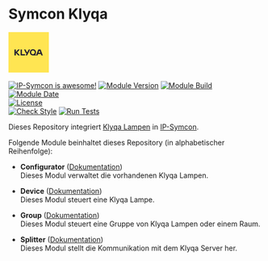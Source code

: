 # Symcon Klyqa  

[![Image](imgs/Klyqa_Logo.png)](https://klyqa.de)  

[![IP-Symcon is awesome!](https://img.shields.io/badge/IP--Symcon-6.0-blue.svg)](https://www.symcon.de)
[![Module Version](https://img.shields.io/badge/Module_Version-1.0-blue.svg)]()
[![Module Build](https://img.shields.io/badge/Module_Build-3-blue.svg)]()
[![Module Date](https://img.shields.io/badge/Module_Date-20220220-blue.svg)]()  
[![License](https://img.shields.io/badge/License-CC%20BY--NC--SA%204.0-green.svg)](https://creativecommons.org/licenses/by-nc-sa/4.0/)  
[![Check Style](https://github.com/ubittner/SymconKlyqa/workflows/Check%20Style/badge.svg)](https://github.com/ubittner/SymconKlyqa/actions)
[![Run Tests](https://github.com/ubittner/SymconKlyqa/workflows/Run%20Tests/badge.svg)](https://github.com/ubittner/SymconKlyqa/actions)

Dieses Repository integriert [Klyqa Lampen](https://klyqa.de/produkte) in [IP-Symcon](https://www.symcon.de).  

Folgende Module beinhaltet dieses Repository (in alphabetischer Reihenfolge):

- __Configurator__ ([Dokumentation](Configurator))  
  Dieses Modul verwaltet die vorhandenen Klyqa Lampen.

- __Device__ ([Dokumentation](Device))  
  Dieses Modul steuert eine Klyqa Lampe.

- __Group__ ([Dokumentation](Group))  
  Dieses Modul steuert eine Gruppe von Klyqa Lampen oder einem Raum.

- __Splitter__ ([Dokumentation](Splitter))  
  Dieses Modul stellt die Kommunikation mit dem Klyqa Server her.